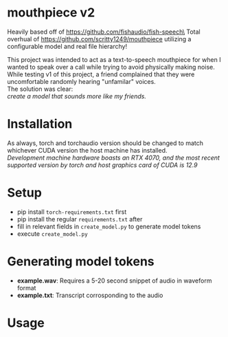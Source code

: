 # mouthpiece v2
Heavily based off of https://github.com/fishaudio/fish-speech\
Total overhual of https://github.com/scritty1249/mouthpiece utilizing a configurable model and real file hierarchy!

This project was intended to act as a text-to-speech mouthpiece for when I wanted to speak over a call while trying to avoid physically making noise.\
While testing v1 of this project, a friend complained that they were uncomfortable randomly hearing "unfamilar" voices.\
The solution was clear:\
*create a model that sounds more like my friends.*

# Installation
As always, torch and torchaudio version should be changed to match whichever CUDA version the host machine has installed.\
*Development machine hardware boasts an RTX 4070, and the most recent supported version by torch and host graphics card of CUDA is 12.9*

# Setup
- pip install `torch-requirements.txt` first
- pip install the regular `requirements.txt` after
- fill in relevant fields in `create_model.py` to generate model tokens
- execute `create_model.py`

# Generating model tokens
- __example.wav__: Requires a 5-20 second snippet of audio in waveform format
- __example.txt__: Transcript corrosponding to the audio

# Usage